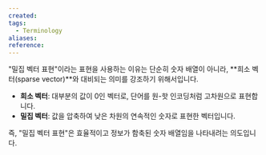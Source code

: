 ```yaml
---
created: 
tags:
  - Terminology
aliases: 
reference:
---
```

"밀집 벡터 표현"이라는 표현을 사용하는 이유는 단순히 숫자 배열이 아니라, **희소 벡터(sparse vector)**와 대비되는 의미를 강조하기 위해서입니다.

- **희소 벡터**: 대부분의 값이 0인 벡터로, 단어를 원-핫 인코딩처럼 고차원으로 표현합니다.
- **밀집 벡터**: 값을 압축하여 낮은 차원의 연속적인 숫자로 표현한 벡터입니다.

즉, "밀집 벡터 표현"은 효율적이고 정보가 함축된 숫자 배열임을 나타내려는 의도입니다.
